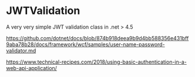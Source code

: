 # JWTValidation
A very very simple JWT validation class in .net > 4.5

https://github.com/dotnet/docs/blob/874b918deea9b9d4bb588356e431bff9aba78b28/docs/framework/wcf/samples/user-name-password-validator.md

https://www.technical-recipes.com/2018/using-basic-authentication-in-a-web-api-application/
